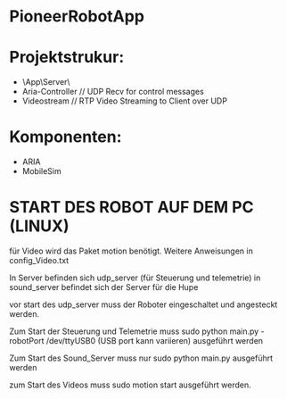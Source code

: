 # PioneerRobotApp

# Projektstrukur:
- <root>\App\Server\
- Aria-Controller	// UDP Recv for control messages
- Videostream	// RTP Video Streaming to Client over UDP

# Komponenten:
- ARIA
- MobileSim

# START DES ROBOT AUF DEM PC (LINUX)

für Video wird das Paket motion benötigt. 
Weitere Anweisungen in config_Video.txt

In Server befinden sich udp_server (für Steuerung und telemetrie)
in sound_server befindet sich der Server für die Hupe

vor start des udp_server muss der Roboter eingeschaltet und angesteckt werden.

Zum Start der Steuerung und Telemetrie muss sudo python main.py -robotPort /dev/ttyUSB0 (USB port kann variieren) ausgeführt werden

Zum Start des Sound_Server muss nur sudo python main.py ausgeführt werden

zum Start des Videos muss sudo motion start ausgeführt werden.
